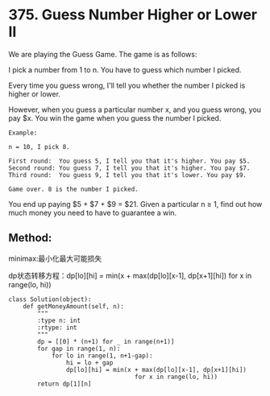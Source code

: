 # 375. Guess Number Higher or Lower II

We are playing the Guess Game. The game is as follows:

I pick a number from 1 to n. You have to guess which number I picked.

Every time you guess wrong, I'll tell you whether the number I picked is higher or lower.

However, when you guess a particular number x, and you guess wrong, you pay $x. You win the game when you guess the number I picked.

    Example:
    
    n = 10, I pick 8.
    
    First round:  You guess 5, I tell you that it's higher. You pay $5.
    Second round: You guess 7, I tell you that it's higher. You pay $7.
    Third round:  You guess 9, I tell you that it's lower. You pay $9.
    
    Game over. 8 is the number I picked.

You end up paying $5 + $7 + $9 = $21.
Given a particular n ≥ 1, find out how much money you need to have to guarantee a win.

## Method:

minimax:最小化最大可能损失

dp状态转移方程：dp[lo][hi] = min(x + max(dp[lo][x-1], dp[x+1][hi]) for x in range(lo, hi))

    class Solution(object):
        def getMoneyAmount(self, n):
            """
            :type n: int
            :rtype: int
            """
            dp = [[0] * (n+1) for _ in range(n+1)]
            for gap in range(1, n):
                for lo in range(1, n+1-gap):
                    hi = lo + gap
                    dp[lo][hi] = min(x + max(dp[lo][x-1], dp[x+1][hi])
                                       for x in range(lo, hi))
            return dp[1][n]